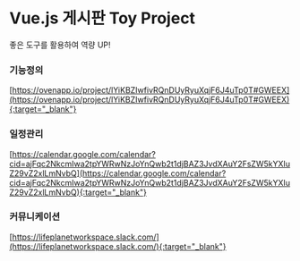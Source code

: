 # Vue.js 게시판 Toy Project
좋은 도구를 활용하여 역량 UP!

### 기능정의
[https://ovenapp.io/project/lYiKBZIwfivRQnDUyRyuXqjF6J4uTp0T#GWEEX](https://ovenapp.io/project/lYiKBZIwfivRQnDUyRyuXqjF6J4uTp0T#GWEEX){:target="_blank"}

### 일정관리
[https://calendar.google.com/calendar?cid=ajFqc2NkcmIwa2tpYWRwNzJoYnQwb2t1djBAZ3JvdXAuY2FsZW5kYXIuZ29vZ2xlLmNvbQ](https://calendar.google.com/calendar?cid=ajFqc2NkcmIwa2tpYWRwNzJoYnQwb2t1djBAZ3JvdXAuY2FsZW5kYXIuZ29vZ2xlLmNvbQ){:target="_blank"}

### 커뮤니케이션
[https://lifeplanetworkspace.slack.com/](https://lifeplanetworkspace.slack.com/){:target="_blank"}